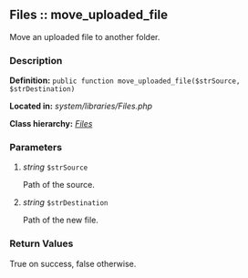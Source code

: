 
Files :: move_uploaded_file
-------------------------------------------

Move an uploaded file to another folder.


### Description ###

**Definition:** `public function move_uploaded_file($strSource, $strDestination)`

**Located in:** *system/libraries/Files.php*

**Class hierarchy:** *[Files](../Files.md)*


### Parameters ###

1. *string* `$strSource`

	Path of the source.

2. *string* `$strDestination`

	Path of the new file.


### Return Values ###

True on success, false otherwise.


